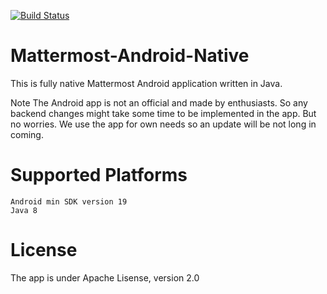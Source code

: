 
[![Build Status](https://travis-ci.org/Kilograpp/Mattermost-Android-Native.svg?branch=master)](https://travis-ci.org/Kilograpp/Mattermost-iOS-Swift)

# Mattermost-Android-Native

This is fully native Mattermost Android application written in Java.

Note The Android app is not an official and made by enthusiasts. So any backend changes might take some time to be implemented in the app. But no worries. We use the app for own needs so an update will be not long in coming.

# Supported Platforms

    Android min SDK version 19
    Java 8
   
# License

The app is under Apache Lisense, version 2.0

